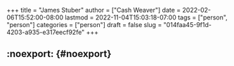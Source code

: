 +++
title = "James Stuber"
author = ["Cash Weaver"]
date = 2022-02-06T15:52:00-08:00
lastmod = 2022-11-04T15:03:18-07:00
tags = ["person", "person"]
categories = ["person"]
draft = false
slug = "014faa45-9f1d-4203-a935-e317eecf92fe"
+++

## :noexport: {#noexport}
